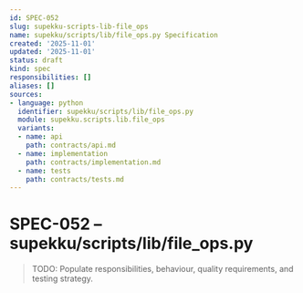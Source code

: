 ```yaml
---
id: SPEC-052
slug: supekku-scripts-lib-file_ops
name: supekku/scripts/lib/file_ops.py Specification
created: '2025-11-01'
updated: '2025-11-01'
status: draft
kind: spec
responsibilities: []
aliases: []
sources:
- language: python
  identifier: supekku/scripts/lib/file_ops.py
  module: supekku.scripts.lib.file_ops
  variants:
  - name: api
    path: contracts/api.md
  - name: implementation
    path: contracts/implementation.md
  - name: tests
    path: contracts/tests.md
---
```


# SPEC-052 – supekku/scripts/lib/file_ops.py

> TODO: Populate responsibilities, behaviour, quality requirements, and testing strategy.
